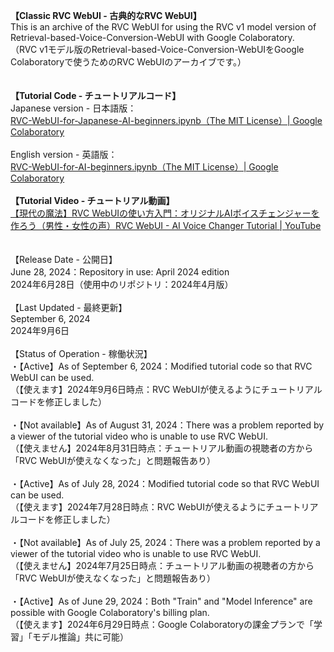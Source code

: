<b>【Classic RVC WebUI - 古典的なRVC WebUI】</b><br>
This is an archive of the RVC WebUI for using the RVC v1 model version of Retrieval-based-Voice-Conversion-WebUI with Google Colaboratory.<br>
（RVC v1モデル版のRetrieval-based-Voice-Conversion-WebUIをGoogle Colaboratoryで使うためのRVC WebUIのアーカイブです。）
<br><br><br>
<b>【Tutorial Code - チュートリアルコード】</b>
<br>
Japanese version - 日本語版：<br>
<a href="https://colab.research.google.com/drive/1MI6mh8hZY8hyF6VjW4gFgbxXmwTFMCEk?usp=sharing" title="RVC-WebUI-for-Japanese-AI-beginners.ipynb（The MIT License）| Google Colaboratory" rel="noopener nofollow" target="_blank">RVC-WebUI-for-Japanese-AI-beginners.ipynb（The MIT License）| Google Colaboratory</a>
<br>
<br>
English version - 英語版：<br>
<a href="https://colab.research.google.com/drive/1yYYPBhNAQYqSjoN9TT4fv1w_z6BXHV7q?usp=sharing" title="RVC-WebUI-for-AI-beginners.ipynb | Google Colaboratory" rel="noopener nofollow" target="_blank">RVC-WebUI-for-AI-beginners.ipynb（The MIT License）| Google Colaboratory</a>
<br>
<br>
<b>【Tutorial Video - チュートリアル動画】</b>
<br>
<a href="https://youtu.be/PHmePSSKD88" title="【現代の魔法】RVC WebUIの使い方入門：オリジナルAIボイスチェンジャーを作ろう（男性・女性の声）RVC WebUI - AI Voice Changer Tutorial | YouTube" rel="noopener nofollow " target="_blank">【現代の魔法】RVC WebUIの使い方入門：オリジナルAIボイスチェンジャーを作ろう（男性・女性の声）RVC WebUI - AI Voice Changer Tutorial | YouTube</a>
<br><br><br>
【Release Date - 公開日】<br>
June 28, 2024：Repository in use: April 2024 edition<br>
2024年6月28日（使用中のリポジトリ：2024年4月版）<br><br>
【Last Updated - 最終更新】<br>
September 6, 2024<br>
2024年9月6日<br>
<br>
【Status of Operation - 稼働状況】<br>
・【Active】As of September 6, 2024：Modified tutorial code so that RVC WebUI can be used.<br>
（【使えます】2024年9月6日時点：RVC WebUIが使えるようにチュートリアルコードを修正しました）
<br><br>
・【Not available】As of August 31, 2024：There was a problem reported by a viewer of the tutorial video who is unable to use RVC WebUI.<br>
（【使えません】2024年8月31日時点：チュートリアル動画の視聴者の方から「RVC WebUIが使えなくなった」と問題報告あり）
<br><br>
・【Active】As of July 28, 2024：Modified tutorial code so that RVC WebUI can be used.<br>
（【使えます】2024年7月28日時点：RVC WebUIが使えるようにチュートリアルコードを修正しました）
<br><br>
・【Not available】As of July 25, 2024：There was a problem reported by a viewer of the tutorial video who is unable to use RVC WebUI.<br>
（【使えません】2024年7月25日時点：チュートリアル動画の視聴者の方から「RVC WebUIが使えなくなった」と問題報告あり）
<br><br>
・【Active】As of June 29, 2024：Both "Train" and "Model Inference" are possible with Google Colaboratory's billing plan.<br>
（【使えます】2024年6月29日時点：Google Colaboratoryの課金プランで「学習」「モデル推論」共に可能）
